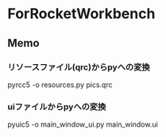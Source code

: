 # ForRocketWorkbench

## Memo

### リソースファイル(qrc)からpyへの変換
pyrcc5 -o resources.py pics.qrc

### uiファイルからpyへの変換
pyuic5 -o main_window_ui.py main_window.ui